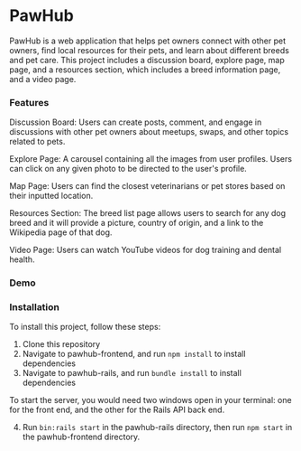 # PawHub

PawHub is a web application that helps pet owners connect with other pet owners, find local resources for their pets, and learn about different breeds and pet care. This project includes a discussion board, explore page, map page, and a resources section, which includes a breed information page, and a video page.

### Features

Discussion Board: Users can create posts, comment, and engage in discussions with other pet owners about meetups, swaps, and other topics related to pets.

Explore Page: A carousel containing all the images from user profiles. Users can click on any given photo to be directed to the user's profile.

Map Page: Users can find the closest veterinarians or pet stores based on their inputted location.

Resources Section: The breed list page allows users to search for any dog breed and it will provide a picture, country of origin, and a link to the Wikipedia page of that dog.

Video Page: Users can watch YouTube videos for dog training and dental health.

### Demo

### Installation

To install this project, follow these steps:

1. Clone this repository
2. Navigate to pawhub-frontend, and run `npm install` to install dependencies
3. Navigate to pawhub-rails, and run `bundle install` to install dependencies

To start the server, you would need two windows open in your terminal: one for the front end, and the other for the Rails API back end.

4. Run `bin:rails start` in the pawhub-rails directory, then run `npm start` in the pawhub-frontend directory.
